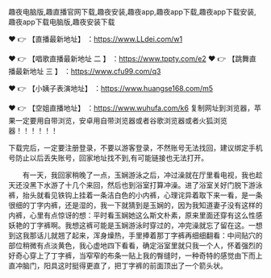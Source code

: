 趣夜电脑版,趣直播官网下载,趣夜安装,趣夜app,趣夜app下载,趣夜app下载安装,趣夜app下载电脑版,趣夜安装下载

❤️ 👉 【直播最新地址】 ：https://www.LLdei.com/w1

❤️ 👉 【唱歌直播最新地址 二 】 ：https://www.tppty.com/e2  ❤️ 👉 【跳舞直播最新地址  三 】 ：https://www.cfu99.com/q3

❤️ 👉 【小姨子表演地址】 ：https://www.huangse168.com/m5

❤️ 👉 【空姐直播地址】 ：https://www.wuhufa.com/k6   复制网址到浏览器，苹果一定要用自带浏览，安卓用自带浏览器或者谷歌浏览器或者火狐浏览器！！！！！！

下载完后，一定要注册登录，不要以游客登录，不然账号无法找回，建议绑定手机号防止以后丢失账号，回家地址找不到,有可能链接也无法打开。


　　有一天，我回家稍晚了一点，玉娴游泳之后，冲过澡就在厅里看电视，我也趁天还没黑下水游了十几个来回，然后也到浴室打算冲澡。进了浴室关好门脱下游泳裤，抬头就看见铁钩上挂着一条洁白色的小内裤，心理诧异着取下来一看，是一条很细的丁字内裤，还是湿的，我一下就猜到是玉娴的，因为我知道妻子没有这样的内裤，心里有点惊讶的想：平时看玉娴她这么斯文朴素，原来里面还穿有这么性感妖艳的丁字裤啊。我想这裤可能是玉娴游泳时穿过的，冲完澡就忘了留在这。一想到这我那话儿就翘了起来，浑身燥热，手里捧着那丁字裤再细细翻看：中间贴穴的部位稍微有点淡黄色，我心虚地四下看看，确定浴室里就只我一个人，怀着强烈的好奇心穿上了丁字裤，当窄窄的布条一贴上我的臀缝时，一种奇特的感觉由下而上直冲脑门，阳具这时挺得更直了，把丁字裤的前面顶出了一个箭头状。　
